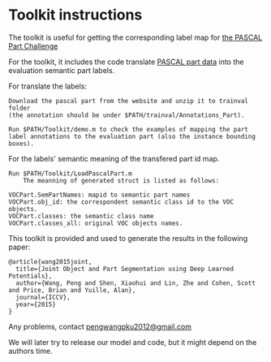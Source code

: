 # Toolkit instructions

The toolkit is useful for getting the corresponding label map for [the PASCAL Part Challenge](http://www.stat.ucla.edu/~xiaochen.lian/paspart_challenge/index.html)

For the toolkit, it includes the code translate [PASCAL part data](http://www.stat.ucla.edu/~xianjie.chen/pascal_part_dataset/pascal_part.html) into the evaluation semantic part labels. 


For translate the labels: 

 	Download the pascal part from the website and unzip it to trainval folder 
 	(the annotation should be under $PATH/trainval/Annotations_Part). 
 	
	Run $PATH/Toolkit/demo.m to check the examples of mapping the part label annotations to the evaluation part (also the instance bounding boxes). 

For the labels' semantic meaning of the transfered part id map. 

	Run $PATH/Toolkit/LoadPascalPart.m
        The meanning of generated struct is listed as follows: 

	VOCPart.SemPartNames: mapid to semantic part names 
	VOCPart.obj_id: the correspondent semantic class id to the VOC objects. 
	VOCPart.classes: the semantic class name 
	VOCPart.classes_all: original VOC objects names. 

This toolkit is provided and used to generate the results in the following paper: 

	@article{wang2015joint,
	  title={Joint Object and Part Segmentation using Deep Learned Potentials},
	  author={Wang, Peng and Shen, Xiaohui and Lin, Zhe and Cohen, Scott and Price, Brian and Yuille, Alan},
	  journal={ICCV},
	  year={2015}
	}

Any problems,  contact pengwangpku2012@gmail.com 

We will later try to release our model and code, but it might depend on the authors time. 
